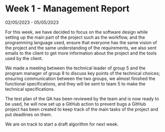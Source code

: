 # Week 1 - Management Report

02/05/2023 - 05/05/2023

For this week, we have decided to focus on the software design while setting up the main part of the project such as the workflow, and the programming language used, ensure that everyone has the same vision of the project and the same understanding of the requirements, we also sent emails to the client to get more information about the project and the tools used by the client. 

We made a meeting between the technical leader of group 5 and the program manager of group 8 to discuss key points of the technical choices; ensuring communication between the two groups, we almost finished the functional specifications, and they will be sent to team 5 to make the technical specifications. 

The test plan of the QA has been reviewed by the team and is now ready to be used, he will now set up a GitHub action to prevent bugs a GitHub project has been created to keep track of the main tasks of the project and put deadlines on them.

We are on track to start a draft algorithm for next week.
